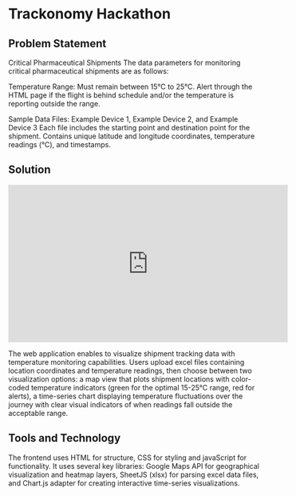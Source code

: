 # Trackonomy Hackathon

## Problem Statement
Critical Pharmaceutical Shipments
The data parameters for monitoring critical pharmaceutical shipments are as follows:

Temperature Range: Must remain between 15°C to 25°C.
Alert through the HTML page if the flight is behind schedule and/or the temperature is reporting outside the range.

Sample Data Files: Example Device 1, Example Device 2, and Example Device 3
Each file includes the starting point and destination point for the shipment. Contains unique latitude and longitude coordinates, temperature readings (°C), and timestamps.

## Solution
<iframe width="560" height="315" src="https://www.youtube.com/embed/6ljW_T06eSg" frameborder="0" allowfullscreen></iframe>

The web application enables to visualize shipment tracking data with temperature monitoring capabilities. Users upload excel files containing location coordinates and temperature readings, then choose between two visualization options: a map view that plots shipment locations with color-coded temperature indicators (green for the optimal 15-25°C range, red for alerts),  a time-series chart displaying temperature fluctuations over the journey with clear visual indicators of when readings fall outside the acceptable range. 

## Tools and Technology
The frontend uses HTML for structure, CSS for styling and javaScript for functionality. It uses several key libraries: Google Maps API for geographical visualization and heatmap layers, SheetJS (xlsx) for parsing excel data files, and Chart.js adapter for creating interactive time-series visualizations.

